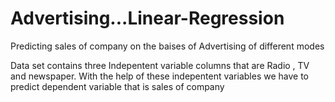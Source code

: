 # Advertising...Linear-Regression
Predicting sales of company on the baises of Advertising of different modes

Data set contains three Indepentent variable columns that are Radio , TV and newspaper. With the help of these indepentent variables we have to predict dependent variable that is sales of company
